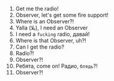 1. Get me the radio!
2. Observer, let's get some fire support!
3. Where is an Observer?!
4. Yalla (يلا), I need an Observer
5. I need a `fucking` radio, давай!
6. Where is that Observer, uh?!
7. Can I get the radio?
8. Radio?!
9. Observer?!
10. Ребята, come on! Радио, `блядь`?!
11. Observer?!